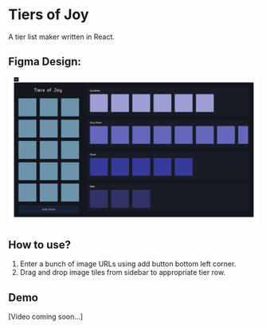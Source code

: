 # Tiers of Joy

A tier list maker written in React.

## Figma Design:

![Figma Design](public/figma.png)

## How to use?

1. Enter a bunch of image URLs using add button bottom left corner.
2. Drag and drop image tiles from sidebar to appropriate tier row.

## Demo

[Video coming soon...]
